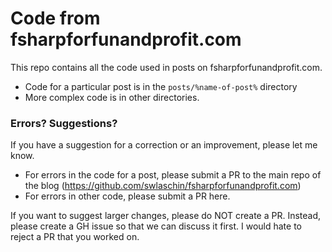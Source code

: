 # Code from fsharpforfunandprofit.com

This repo contains all the code used in posts on fsharpforfunandprofit.com. 

* Code for a particular post is in the `posts/%name-of-post%` directory
* More complex code is in other directories.

### Errors? Suggestions?

If you have a suggestion for a correction or an improvement, please let me know.

* For errors in the code for a post, please submit a PR to the main repo of the blog (https://github.com/swlaschin/fsharpforfunandprofit.com)
* For errors in other code, please submit a PR here.
 
If you want to suggest larger changes, please do NOT create a PR. Instead, please create a GH issue so that we can discuss it first. I would hate to reject a PR that you worked on. 